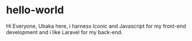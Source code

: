 # hello-world

Hi Everyone,
Ubaka here, i harness Iconic and Javascript for my front-end development
and i like Laravel for my back-end.
